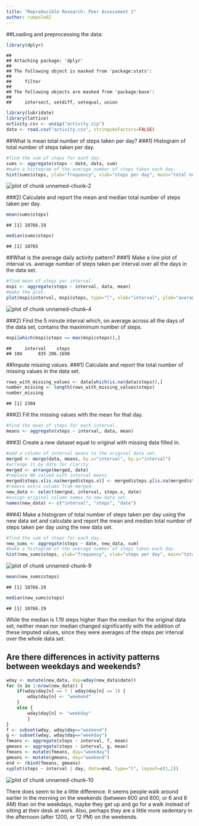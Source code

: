 ```yaml
---
title: "Reproducible Research: Peer Assessment 1"
author: rumpole82
---
```



##Loading and preprocessing the data:

```r
library(dplyr)
```

```
## 
## Attaching package: 'dplyr'
## 
## The following object is masked from 'package:stats':
## 
##     filter
## 
## The following objects are masked from 'package:base':
## 
##     intersect, setdiff, setequal, union
```

```r
library(lubridate)
library(lattice)
activity.csv <- unzip("activity.zip")
data <- read.csv("activity.csv", stringsAsFactors=FALSE)
```
##What is mean total number of steps taken per day?
###1) Histogram of total number of steps taken per day.

```r
#find the sum of steps for each day.
sums <- aggregate(steps ~ date, data, sum)
#make a histogram of the average number of steps taken each day.
hist(sums$steps, ylab="frequency", xlab="steps per day", main="total number of steps per day")
```

![plot of chunk unnamed-chunk-2](figure/unnamed-chunk-2-1.png) 

###2) Calculate and report the mean and median total number of steps taken per day.

```r
mean(sums$steps)
```

```
## [1] 10766.19
```

```r
median(sums$steps)
```

```
## [1] 10765
```
##What is the average daily activity pattern? 
###1) Make a line plot of interval vs. average number of steps taken per interval over all the days in the data set.

```r
#find mean of steps per interval.
mspi <- aggregate(steps ~ interval, data, mean)
#make the plot.
plot(mspi$interval, mspi$steps, type="l", xlab="interval", ylab="average steps over all days", main="line plot of average steps per interval")
```

![plot of chunk unnamed-chunk-4](figure/unnamed-chunk-4-1.png) 

###2) Find the 5 minute interval which, on average across all the days of the data set, contains the maximimum number of steps.

```r
mspi[which(mspi$steps == max(mspi$steps)),]
```

```
##     interval    steps
## 104      835 206.1698
```
##Impute missing values.
###1) Calculate and report the total number of missing values in the data set.

```r
rows_with_missing_values <- data[which(is.na(data$steps)),]
number_missing <- length(rows_with_missing_values$steps)
number_missing
```

```
## [1] 2304
```
###2) Fill the missing values with the mean for that day.

```r
#find the mean of steps for each interval.
means <- aggregate(steps ~ interval, data, mean)
```
###3) Create a new dataset equal to original with missing data filled in.

```r
#add a column of interval means to the original data set.
merged <- merge(data, means, by.x="interval", by.y="interval")
#arrange it by date for clarity.
merged <- arrange(merged, date)
#replace NA valued with interval means.
merged$steps.x[is.na(merged$steps.x)] <- merged$steps.y[is.na(merged$steps.x)]
#remove extra column from merged.
new_data <- select(merged, interval, steps.x, date)
#assign original column names to new data set.
names(new_data) <- c("interval", "steps", "date")
```
###4) Make a histogram of total number of steps taken per day using the new data set and calculate and report the mean and median total number of steps taken per day using the new data set.

```r
#find the sum of steps for each day.
new_sums <- aggregate(steps ~ date, new_data, sum)
#make a histogram of the average number of steps taken each day.
hist(new_sums$steps, ylab="frequency", xlab="steps per day", main="total number of steps per day")
```

![plot of chunk unnamed-chunk-9](figure/unnamed-chunk-9-1.png) 

```r
mean(new_sums$steps)
```

```
## [1] 10766.19
```

```r
median(new_sums$steps)
```

```
## [1] 10766.19
```
While the median is 1.19 steps higher than the median for the original data set, neither mean nor median changed significantly with the addition of these imputed values, since 
they were averages of the steps per interval over the whole data set.

## Are there differences in activity patterns between weekdays and weekends?

```r
wday <- mutate(new_data, day=wday(new_data$date))
for (n in 1:nrow(new_data)) {
    if(wday$day[n] == 7 | wday$day[n] == 1) {
        wday$day[n] <- "weekend"
    }
    else {
        wday$day[n] <- "weekday"
        }
}
f <- subset(wday, wday$day=="weekend")
g <- subset(wday, wday$day=="weekday")
fmeans <- aggregate(steps ~ interval, f, mean)
gmeans <- aggregate(steps ~ interval, g, mean)
fmeans <- mutate(fmeans, day="weekday")
gmeans <- mutate(gmeans, day="weekend")
end <- rbind(fmeans, gmeans)
xyplot(steps ~ interval | day, data=end, type="l", layout=c(1,2))
```

![plot of chunk unnamed-chunk-10](figure/unnamed-chunk-10-1.png) 

There does seem to be a little difference.  It seems people walk around earlier in the morning on the weekends (between 600 and 800, or 6 and 8 AM) than on the weekdays, maybe they get up and go for a walk instead of sitting at their desk at work.  Also, perhaps they are a little more sedentary in the afternoon (after 1200, or 12 PM) on the weekends.

